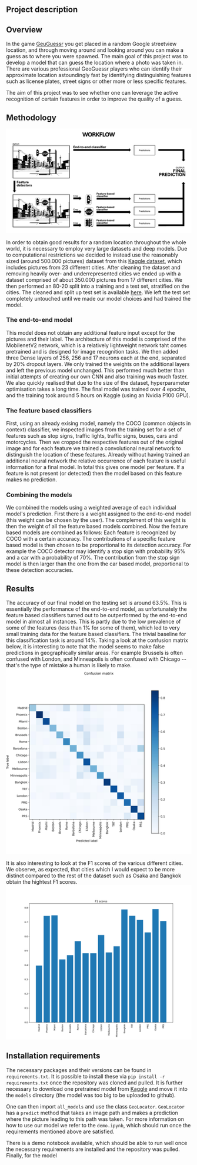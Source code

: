 ## Project description

## Overview
In the game [GeuGuessr](https://www.geoguessr.com) you get placed in a random Google streetview location, and through moving around and looking around you can make a guess as to where you were spawned. The main goal of this project was to develop a model that can guess the location where a photo was taken in. There are various professional GeoGuessr players who can identify their approximate location astoundingly fast by identifying distinguishing features such as license plates, street signs or other more or less specific features.

The aim of this project was to see whether one can leverage the active recognition of certain features in order to improve the quality of a guess.

## Methodology

![Workflow](./readme_images/workflow.jpg)

In order to obtain good results for a random location throughout the whole world, it is necessary to employ very large datasets and deep models. Due to computational restrictions we decided to instead use the reasonably sized (around 500.000 pictures) dataset from this [Kaggle dataset](https://www.kaggle.com/datasets/amaralibey/gsv-cities), which includes pictures from 23 different cities. After cleaning the dataset and removing heavily over- and underrepresented cities we ended up with a dataset comprised of about 350.000 pictures from 17 different cities. We then performed an 80-20 split into a training and a test set, stratified on the cities. The cleaned and split up test set is available [here](https://www.kaggle.com/datasets/bezemekz/gsv-cities-cleaned-normalized-train-test). We left the test set completely untouched until we made our model choices and had trained the model.

### The end-to-end model
This model does not obtain any additional feature input except for the pictures and their label. The architecture of this model is comprised of the MobilenetV2 network, which is a relatively lightweight network taht comes pretrained and is designed for image recognition tasks. We then added three Dense layers of 256, 256 and 17 neurons each at the end, separated by 20% dropout layers. We only trained the weights on the additional layers and left the previous model unchanged. This performed much better than initial attempts of creating our own CNN and also training was much faster. We also quickly realised that due to the size of the dataset, hyperparameter optimisation takes a long time. The final model was trained over 4 epochs, and the training took around 5 hours on Kaggle (using an Nvidia P100 GPU).

### The feature based classifiers
First, using an already exising model, namely the COCO (common objects in context) classifier, we inspected images from the training set for a set of features such as stop signs, traffic lights, traffic signs, buses, cars and motorcycles. Then we cropped the respective features out of the original image and for each feature we trained a convolutional neural network to distinguish the location of these features. Already without having trained an additional neural network the relative occurrence of each feature is useful information for a final model. In total this gives one model per feature. If a feature is not present (or detected) then the model based on this feature makes no prediction.

### Combining the models
We combined the models using a weighted average of each individual model's prediction. First there is a weight assigned to the end-to-end model (this weight can be chosen by the user). The complement of this weight is then the weight of all the feature based models combined. Now the feature based models are combined as follows: Each feature is recognized by COCO with a certain accuracy. The contributions of a specific feature based model is then chosen to be proportional to its detection accuracy. For example the COCO detector may identify a stop sign with probability 95% and a car with a probability of 70%. The contribution from the stop sign model is then larger than the one from the car based model, proportional to these detection accuracies.

## Results
The accuracy of our final model on the testing set is around 63.5%. This is essentially the performance of the end-to-end model, as unfortunately the feature based classifiers turned out to be outperformed by the end-to-end model in almost all instances. This is partly due to the low prevalence of some of the features (less than 1% for some of them), which led to very small training data for the feature based classifiers. The trivial baseline for this classification task is around 14%. Taking a look at the confusion matrix below, it is interesting to note that the model seems to make false predictions in geographically similar areas. For example Brussels is often confused with London, and Minneapolis is often confused with Chicago -- that's the type of mistake a human is likely to make. ![Confusion matrix](./readme_images/confusion_matrix_test_setjpg.jpg)

It is also interesting to look at the F1 scores of the various different cities. We observe, as expected, that cities which I would expect to be more distinct compared to the rest of the dataset such as Osaka and Bangkok obtain the hightest F1 scores. ![F1](./readme_images/f1_score_bvlue-4.jpg)

## Installation requirements
The necessary packages and their versions can be found in `requirements.txt`. It is possible to install these via `pip install -r requirements.txt` once the repository was cloned and pulled. It is further necessary to download one pretrained model from [Kaggle](https://www.kaggle.com/datasets/bezemekz/traffic-sign-detection-with-faster-r-cnn-pkl) and move it into the `models` directory (the model was too big to be uploaded to github).

One can then import `all_models` and use the class `GeoLocator`. `GeoLocator` has a `predict` method that takes an image path and makes a prediction where the picture leading to this path was taken. For more information on how to use our model we refer to the `demo.ipynb`, which should run once the requirements mentioned above are satisfied.


There is a demo notebook available, which should be able to run well once the necessary requirements are installed and the repository was pulled. Finally, for the model



